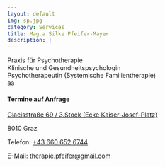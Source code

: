 ```yaml
---
layout: default
img: sp.jpg
category: Services
title: Mag.a Silke Pfeifer-Mayer
description: |
---
```

Praxis für Psychotherapie  
Klinische und Gesundheitspsychologin  
Psychotherapeutin (Systemische Familientherapie)  
aa
#### Termine auf Anfrage
<a href="https://goo.gl/maps/E9QdVFVh5w4g4vWU9">Glacisstraße 69 / 3.Stock (Ecke Kaiser-Josef-Platz)</a>  

8010 Graz

Telefon: <a href="tel:+436606526744">+43 660 652 6744</a>  

E-Mail: <a href="mailto:therapie.pfeifer@gmail.com">therapie.pfeifer@gmail.com</a>


